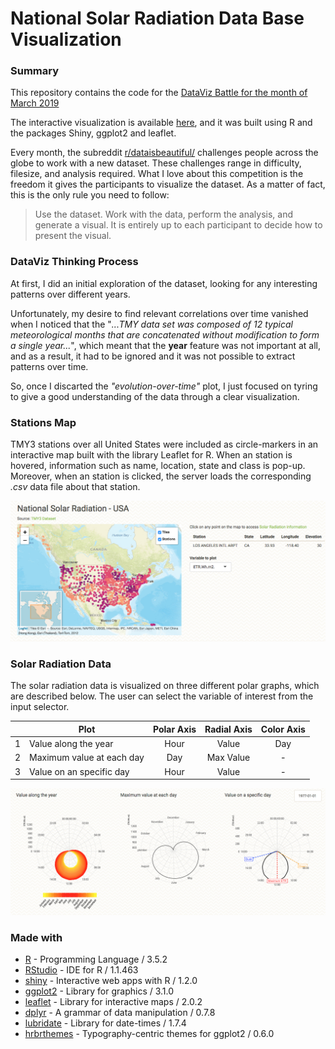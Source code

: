 # National Solar Radiation Data Base Visualization

### Summary
This repository contains the code for the [DataViz Battle for the month of March 2019](https://www.reddit.com/r/dataisbeautiful/comments/axknia/battle_dataviz_battle_for_the_month_of_march_2019/)

The interactive visualization is available [here](https://imartinezl.shinyapps.io/solar-radiation-usa/), and it was built using R and the packages Shiny, ggplot2 and leaflet.

Every month, the subreddit [r/dataisbeautiful/](https://www.reddit.com/r/dataisbeautiful/) challenges people across the globe to work with a new dataset. These challenges range in difficulty, filesize, and analysis required. What I love about this competition is the freedom it gives the participants to visualize the dataset. As a matter of fact, this is the only rule you need to follow:

> Use the dataset. Work with the data, perform the analysis, and generate a visual. It is entirely up to each participant to decide how to present the visual.

### DataViz Thinking Process

At first, I did an initial exploration of the dataset, looking for any interesting patterns over different years.

Unfortunately, my desire to find relevant correlations over time vanished when I noticed that the "*...TMY data set was composed of 12 typical meteorological months that are concatenated without modification to form a single year...*", which meant that the **year** feature was not important at all, and as a result, it had to be ignored and it was not possible to extract patterns over time.

So, once I discarted the *"evolution-over-time"* plot, I just focused on tyring to give a good understanding of the data through a clear visualization.

### Stations Map

TMY3 stations over all United States were included as circle-markers in an interactive map built with the library Leaflet for R. When an station is hovered, information such as name, location, state and class is pop-up. Moreover, when an station is clicked, the server loads the corresponding *.csv* data file about that station.

![](docs/map_screenshot.png)

### Solar Radiation Data

The solar radiation data is visualized on three different polar graphs, which are described below.
The user can select the variable of interest from the input selector.

|     | Plot  | Polar Axis  | Radial Axis  | Color Axis  |
|---|---|:---:|:---:|:---:|
| 1 | Value along the year | Hour | Value | Day |
| 2 | Maximum value at each day | Day | Max Value | - |
| 3 | Value on an specific day | Hour | Value | - |

![](docs/plot_screenshot.png)


### Made with
- [R](https://www.r-project.org/) - Programming Language / 3.5.2
- [RStudio](https://www.rstudio.com/) - IDE for R / 1.1.463 
- [shiny](https://shiny.rstudio.com/) - Interactive web apps with R / 1.2.0
- [ggplot2](https://ggplot2.tidyverse.org/) - Library for graphics / 3.1.0
- [leaflet](https://rstudio.github.io/leaflet/) - Library for interactive maps / 2.0.2
- [dplyr](https://dplyr.tidyverse.org/) - A grammar of data manipulation / 0.7.8 
- [lubridate](https://lubridate.tidyverse.org/) - Library for date-times / 1.7.4
- [hrbrthemes](https://hrbrmstr.github.io/hrbrthemes/) - Typography-centric themes for ggplot2 / 0.6.0
